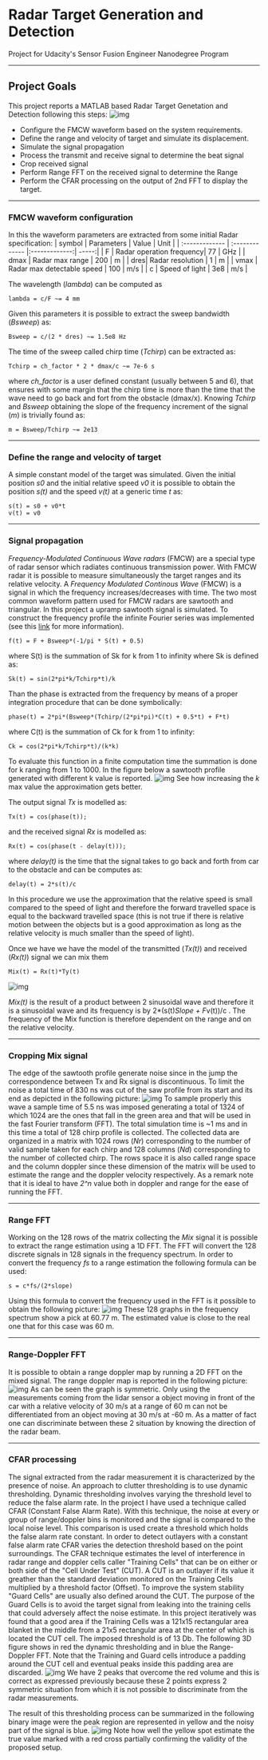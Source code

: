 # Radar Target Generation and Detection
Project for Udacity's Sensor Fusion Engineer Nanodegree Program

----
## Project Goals
This project reports a MATLAB based Radar Target Genetation and Detection following this steps:
![img](media/general_picture.png)
* Configure the FMCW waveform based on the system requirements.
* Define the range and velocity of target and simulate its displacement.
* Simulate the signal propagation
* Process the transmit and receive signal to determine the beat signal
* Crop received signal
* Perform Range FFT on the received signal to determine the Range
* Perform the CFAR processing on the output of 2nd FFT to display the target.

----
### FMCW waveform configuration
In this the waveform parameters are extracted from some initial Radar specification:
| symbol | Parameters        | Value           | Unit  |
| :------------- | :------------- |:-------------:| -----:|
| F | Radar operation frequency| 77 | GHz |
| dmax | Radar max range | 200 | m |
| dres| Radar resolution | 1 | m |
| vmax | Radar max detectable speed | 100 | m/s |
| c  | Speed of light | 3e8 | m/s |

The wavelength (*lambda*) can be computed as
```
lambda = c/F ~= 4 mm
```
Given this parameters it is possible to extract the sweep bandwidth (*Bsweep*) as:
```
Bsweep = c/(2 * dres) ~= 1.5e8 Hz
```
The time of the sweep called chirp time (*Tchirp*) can be extracted as:
```
Tchirp = ch_factor * 2 * dmax/c ~= 7e-6 s
```
where *ch_factor* is a user defined constant (usually between 5 and 6), that ensures with some margin that the chirp time is more than the time that the wave need to go back and fort from the obstacle (dmax/x).
Knowing *Tchirp* and *Bsweep* obtaining the slope of the frequency increment of the signal (*m*) is trivially found as:
```
m = Bsweep/Tchirp ~= 2e13
```

----
### Define the range and velocity of target
A simple constant model of the target was simulated. Given the initial position *s0* and the initial relative speed *v0* it is possible to obtain the position *s(t)* and the speed *v(t)* at a generic time *t* as:
```
s(t) = s0 + v0*t
v(t) = v0
```
----
### Signal propagation
*Frequency-Modulated Continuous Wave radars* (FMCW) are a special type of radar sensor which radiates continuous transmission power. With FMCW radar it is possible to measure simultaneously the target ranges and its relative velocity.
A *Frequency Modulated Continous Wave* (FMCW) is a signal in which the frequency increases/decreases with time. The two most common waveform pattern used for FMCW radars are sawtooth and triangular. In this project a upramp sawtooth signal is simulated.
To construct the frequency profile the infinite Fourier series was implemented (see this [link](https://en.wikipedia.org/wiki/Sawtooth_wave) for more information).
```
f(t) = F + Bsweep*(-1/pi * S(t) + 0.5)
```
where S(t) is the summation of Sk for k from 1 to infinity where Sk is defined as:
```
Sk(t) = sin(2*pi*k/Tchirp*t)/k
```
Than the phase is extracted from the frequency by means of a proper integration procedure that can be done symbolically:
```
phase(t) = 2*pi*(Bsweep*(Tchirp/(2*pi*pi)*C(t) + 0.5*t) + F*t)
```
where C(t) is the summation of Ck for k from 1 to infinity:
```
Ck = cos(2*pi*k/Tchirp*t)/(k*k)
```
To evaluate this function in a finite computation time the summation is done for k ranging from 1 to 1000.
In the figure below a sawtooth profile generated with different k value is reported.
![img](media/sawtooth_k_comparison.jpg)
See how increasing the *k* max value the approximation gets better.


The output signal *Tx* is modelled as:
```
Tx(t) = cos(phase(t));
```
and the received signal *Rx* is modelled as:
```
Rx(t) = cos(phase(t - delay(t)));
```
where *delay(t)* is the time that the signal takes to go back and forth from car to the obstacle and can be computes as:
```
delay(t) = 2*s(t)/c
```
In this procedure we use the approximation that the relative speed is small compared to the speed of light and therefore the forward travelled space is equal to the backward travelled space (this is not true if there is relative motion between the objects but is a good approximation as long as the relative velocity is much smaller than the speed of light).

Once we have we have the model of the transmitted (*Tx(t)*) and received (*Rx(t)*) signal we can mix them 
```
Mix(t) = Rx(t)*Ty(t)
```
![img](media/tx_rx_mixing.png)

*Mix(t)* is the result of a product between 2 sinusoidal wave and therefore it is a sinusoidal wave and its frequency is by 2*(s(t)*Slope + F*v(t))/c . The frequency of the Mix function is therefore dependent on the range and on the relative velocity. 

----
### Cropping Mix signal
The edge of the sawtooth profile generate noise since in the jump the correspondence between Tx and Rx signal is discontinuous. To limit the noise a total time of 830 ns was cut of the saw profile from its start and its end as depicted in the following picture:
![img](media/cut_data.jpg)
To sample properly this wave a sample time of 5.5 ns was imposed generating a total of 1324 of which 1024 are the ones that fall in the green area and that will be used in the  fast Fourier transform (FFT). 
The total simulation time is ~1 ms and in this time a total of 128 chirp profile is collected.
The collected data are organized in a matrix with 1024 rows (*Nr*) corresponding to the number of valid sample taken for each chirp and 128 columns (*Nd*) corresponding to the number of collected chirp. The rows space it is also called range space and the column doppler since these dimension of the matrix will be used to estimate the range and the doppler velocity respectively.
As a remark note that it is ideal to have *2^n* value both in doppler and range for the ease of running the FFT.

----
### Range FFT
Working on the 128 rows of the matrix collecting the *Mix* signal it is possible to extract the range estimation using a 1D FFT. The FFT will convert the 128 discrete signals in 128 signals in the frequency spectrum. In order to convert the frequency *fs* to a range estimation the following formula can be used:
```
s = c*fs/(2*slope)
```
Using this formula to convert the frequency used in the FFT is it possible to obtain the following picture:
![img](media/1D_fft.jpg)
These 128 graphs in the frequency spectrum show a pick at 60.77 m. The estimated value is close to the real one that for this case was 60 m.

----
### Range-Doppler FFT
It is possible to obtain a range doppler map by running a 2D FFT on the mixed signal. The range doppler map is reported in the following picture:
![img](media/2D_fft.jpg)
As can be seen the graph is symmetric. Only using the measurements coming from the lidar sensor a object moving in front of the car with a relative velocity of 30 m/s at a range of 60 m can not be differentiated from an object moving at 30 m/s at -60 m. As a matter of fact one can discriminate between these 2 situation by knowing the direction of the radar beam.


----
### CFAR processing
The signal extracted from the radar measurement it is characterized by the presence of noise. An approach to clutter thresholding is to use dynamic thresholding. Dynamic thresholding involves varying the threshold level to reduce the false alarm rate. In the project I have used a technique called CFAR (Constant False Alarm Rate). With this technique, the noise at every or group of range/doppler bins is monitored and the signal is compared to the local noise level. This comparison is used create a threshold which holds the false alarm rate constant.  In order to detect outlayers with a constant false alarm rate CFAR varies the detection threshold based on the point surroundings. The CFAR technique estimates the level of interference in radar range and doppler cells caller "Training Cells" that can be on either or both side of the "Cell Under Test" (CUT).
A CUT is an outlayer if its value it greather than the standard deviation monitored on the Training Cells multiplied by a threshold factor (Offset). To improve the system stability "Guard Cells" are usually also defined around the CUT. The purpose of the Guard Cells is to avoid the target signal from leaking into the training cells that could adversely affect the noise estimate.
In this project iteratively was found that a good area if the Training Cells was a 121x15 rectangular area blanket in the middle from a 21x5 rectangular area at the center of which is located the CUT cell. The imposed threshold is of 13 Db.
The following 3D figure shows in red the dynamic thresholding and in blue the Range-Doppler FFT. Note that the Training and Guard cells introduce a padding around the CUT cell and eventual peaks inside this padding area are discarded.
![img](media/2D_fft_threshold.jpg)
We have 2 peaks that overcome the red volume and this is correct as expressed previously because these 2 points express 2 symmetric situation from which it is not possible to discriminate from the radar measurements.

The result of this thresholding process can be summarized in the following binary image were the peak region are represented in yellow and the noisy part of the signal is blue.
![img](media/2D_fft_filtered.jpg)
Note how well the yellow spot estimate the true value marked with a red cross partially confirming the validity of the proposed setup.